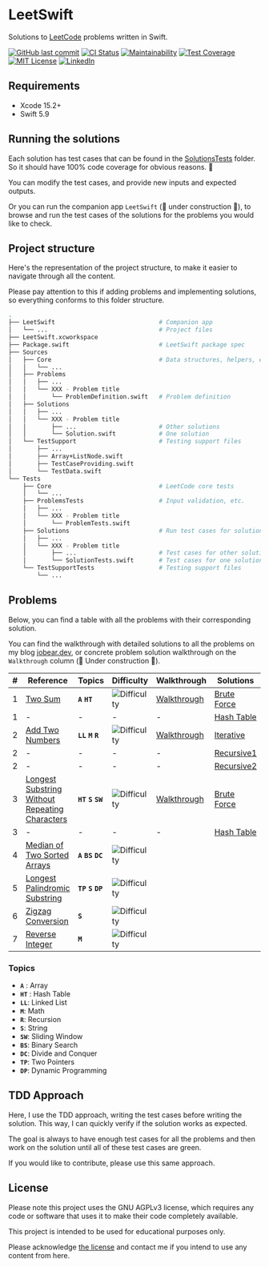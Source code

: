 # LeetSwift

Solutions to [LeetCode](https://leetcode.com/) problems written in Swift.

[![GitHub last commit][last-commit-shield]][last-commit-url]
[![CI Status][ci-status-shield]][ci-status-url]
[![Maintainability][maintainability-shield]][maintainability-url]
[![Test Coverage][coverage-shield]][coverage-url]
[![MIT License][license-shield]][license-url]
[![LinkedIn][linkedin-shield]][linkedin-url]

## Requirements

* Xcode 15.2+
* Swift 5.9

## Running the solutions

Each solution has test cases that can be found in the [SolutionsTests][solutions-tests-folder] folder.  
So it should have 100% code coverage for obvious reasons. 😬

You can modify the test cases, and provide new inputs and expected outputs.

Or you can run the companion app `LeetSwift` (🚧 under construction 👷), to browse and run the test cases of the solutions for the problems you would like to check.

## Project structure
Here's the representation of the project structure, to make it easier to navigate through all the content.  

Please pay attention to this if adding problems and implementing solutions, so everything conforms to this folder structure.
``` bash
.
├── LeetSwift                             # Companion app
│   └── ...                               # Project files
├── LeetSwift.xcworkspace
├── Package.swift                         # LeetSwift package spec
├── Sources
│   ├── Core                              # Data structures, helpers, etc.
│   │   └── ...
│   ├── Problems
│   │   ├── ...
│   │   └── XXX - Problem title
│   │       └── ProblemDefinition.swift   # Problem definition
│   ├── Solutions
│   │   ├── ...
│   │   └── XXX - Problem title
│   │       ├── ...                       # Other solutions
│   │       └── Solution.swift            # One solution
│   └── TestSupport                       # Testing support files
│       ├── ...
│       ├── Array+ListNode.swift
│       ├── TestCaseProviding.swift
│       └── TestData.swift
└── Tests
    ├── Core                              # LeetCode core tests
    │   └── ...
    ├── ProblemsTests                     # Input validation, etc.
    │   ├── ...
    │   └── XXX - Problem title
    │       └── ProblemTests.swift
    ├── Solutions                         # Run test cases for solutions
    │   ├── ...
    │   └── XXX - Problem title
    │       ├── ...                       # Test cases for other solutions
    │       └── SolutionTests.swift       # Test cases for one solution
    └── TestSupportTests                  # Testing support files
        └── ...
```

## Problems

Below, you can find a table with all the problems with their corresponding solution.

You can find the walkthrough with detailed solutions to all the problems on my blog [jobear.dev][jobear-algo-url], or concrete problem solution walkthrough on the `Walkthrough` column (🚧 Under construction 👷).

| # | Reference | Topics | Difficulty | Walkthrough | Solutions | Time | Space |
| --- | --- | --- | --- | --- | --- | --- | --- |
| 1 | [Two Sum][001-problem] | **`A`** **`HT`** | ![Difficulty][difficulty-easy-shield] | [Walkthrough][001-walkthrough] | [Brute Force][001-solution1] | `O(n²)` | `O(1)` |
| 1 | - | - | - | - | [Hash Table][001-solution2] | `O(n)` | `O(n)` |
| 2 | [Add Two Numbers][002-problem] | **`LL`** **`M`** **`R`** | ![Difficulty][difficulty-medium-shield] | [Walkthrough][002-walkthrough] | [Iterative][002-solution1] | `O(max(m,n))` | `O(1)` |
| 2 | - | - | - | - | [Recursive1][002-solution2] | `O(max(m,n))` | `O(1)` |
| 2 | - | - | - | - | [Recursive2][002-solution3] | `O(min(m,n))` | `O(1)` |
| 3 | [Longest Substring Without Repeating Characters][003-problem] | **`HT`** **`S`** **`SW`** | ![Difficulty][difficulty-medium-shield] | [Walkthrough][003-walkthrough] | [Brute Force][003-solution1] | `O(n³)` | `O(min(m,n))` |
| 3 | - | - | - | - | [Hash Table][003-solution2] | `O(n)` | `O(min(m,n))` |
| 4 | [Median of Two Sorted Arrays][004-problem] | **`A`** **`BS`** **`DC`** | ![Difficulty][difficulty-hard-shield] | | | | |
| 5 | [Longest Palindromic Substring][005-problem] | **`TP`** **`S`** **`DP`** | ![Difficulty][difficulty-medium-shield] | | | | |
| 6 | [Zigzag Conversion][006-problem] | **`S`** | ![Difficulty][difficulty-medium-shield] | | | | |
| 7 | [Reverse Integer][007-problem] | **`M`** | ![Difficulty][difficulty-medium-shield] | | | | |

### Topics
- **`A`** : Array
- **`HT`** : Hash Table
- **`LL`**: Linked List
- **`M`**: Math
- **`R`**: Recursion
- **`S`**: String
- **`SW`**: Sliding Window
- **`BS`**: Binary Search
- **`DC`**: Divide and Conquer
- **`TP`**: Two Pointers
- **`DP`**: Dynamic Programming

## TDD Approach
Here, I use the TDD approach, writing the test cases before writing the solution. This way, I can quickly verify if the solution works as expected.

The goal is always to have enough test cases for all the problems and then work on the solution until all of these test cases are green.

If you would like to contribute, please use this same approach.

## License

Please note this project uses the GNU AGPLv3 license, which requires any code or software that uses it to make their code completely available.

This project is intended to be used for educational purposes only.

Please acknowledge [the license](https://github.com/jobearrr/LeetSwift/blob/main/LICENSE) and contact me if you intend to use any content from here.

<!-- Markdown references https://www.markdownguide.org/basic-syntax/#reference-style-links -->
[last-commit-shield]: https://img.shields.io/github/last-commit/jobearrr/LeetSwift?style=flat
[last-commit-url]: https://github.com/jobearrr/LeetSwift/commits/master
[ci-status-shield]: https://github.com/jobearrr/LeetSwift/actions/workflows/ci.yml/badge.svg
[ci-status-url]: https://github.com/jobearrr/LeetSwift/actions/workflows/ci.yml

[maintainability-shield]: https://api.codeclimate.com/v1/badges/0d1c5ec4499a5290300a/maintainability
[maintainability-url]: https://codeclimate.com/github/jobearrr/LeetSwift/maintainability
[coverage-shield]: https://api.codeclimate.com/v1/badges/0d1c5ec4499a5290300a/test_coverage
[coverage-url]: https://codeclimate.com/github/jobearrr/LeetSwift/test_coverage

[license-shield]: https://img.shields.io/github/license/jobearrr/LeetSwift.svg?style=flat
[license-url]: https://github.com/jobearrr/LeetSwift?tab=AGPL-3.0-1-ov-file#readme
[linkedin-shield]: https://img.shields.io/badge/-LinkedIn-black.svg??style=flat&logo=linkedin&colorB=555
[linkedin-url]: https://www.linkedin.com/in/jobertsa
[jobear-blog-url]: https://jobear.dev
[jobear-algo-url]: https://jobear.dev/algo-hub/

[solutions-tests-folder]: https://github.com/jobearrr/LeetSwift/tree/main/Tests/SolutionsTests

[difficulty-easy-shield]: https://img.shields.io/badge/Easy-brightgreen.svg
[difficulty-medium-shield]: https://img.shields.io/badge/Medium-orange.svg
[difficulty-hard-shield]: https://img.shields.io/badge/Hard-red.svg

[001-problem]: https://leetcode.com/problems/two-sum
[001-walkthrough]: https://jobear.dev/algo-hub/leetcode/001-two-sum
[001-solution1]: https://github.com/jobearrr/LeetSwift/blob/main/Sources/Solutions/001%20-%20Two%20Sum/TwoSumBruteForceSolution.swift
[001-solution2]: https://github.com/jobearrr/LeetSwift/blob/main/Sources/Solutions/001%20-%20Two%20Sum/TwoSumHashTableSolution.swift

[002-problem]: https://leetcode.com/problems/add-two-numbers
[002-walkthrough]: https://jobear.dev/algo-hub/leetcode/002-add-two-numbers
[002-solution1]: https://github.com/jobearrr/LeetSwift/blob/main/Sources/Solutions/002%20-%20Add%20Two%20Numbers/AddTwoNumbersIterativeSolution.swift
[002-solution2]: https://github.com/jobearrr/LeetSwift/blob/main/Sources/Solutions/002%20-%20Add%20Two%20Numbers/AddTwoNumbersRecursiveHelperSolution.swift
[002-solution3]: https://github.com/jobearrr/LeetSwift/blob/main/Sources/Solutions/002%20-%20Add%20Two%20Numbers/AddTwoNumbersRecursiveSolution.swift

[003-problem]: https://leetcode.com/problems/longest-substring-without-repeating-characters
[003-walkthrough]: https://jobear.dev/algo-hub
[003-solution1]: https://github.com/jobearrr/LeetSwift/blob/main/Sources/Solutions/003%20-%20Longest%20Substring%20Without%20Repeating%20Characters/LongestSubstringWithoutRepeatingCharactersBruteForceSolution.swift
[003-solution2]: https://github.com/jobearrr/LeetSwift/blob/main/Sources/Solutions/003%20-%20Longest%20Substring%20Without%20Repeating%20Characters/LongestSubstringWithoutRepeatingCharactersSlidingWindowSolution.swift

[004-problem]: https://leetcode.com/problems/median-of-two-sorted-arrays
[004-walkthrough]: https://jobear.dev/algo-hub

[005-problem]: https://leetcode.com/problems/longest-palindromic-substring
[005-walkthrough]: https://jobear.dev/algo-hub

[006-problem]: https://leetcode.com/problems/zigzag-conversion
[006-walkthrough]: https://jobear.dev/algo-hub

[007-problem]: https://leetcode.com/problems/reverse-integer
[007-walkthrough]: https://jobear.dev/algo-hub
